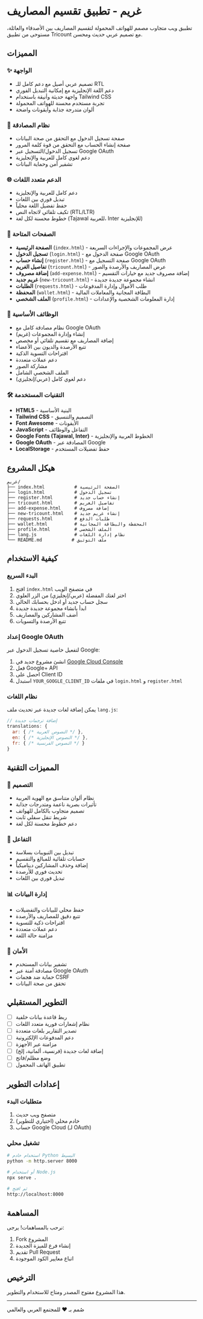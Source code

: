 # غريم - تطبيق تقسيم المصاريف

تطبيق ويب متجاوب مصمم للهواتف المحمولة لتقسيم المصاريف بين الأصدقاء والعائلة، مستوحى من تطبيق Tricount مع تصميم عربي حديث ومحسن.

## المميزات

### ✨ الواجهة

- تصميم عربي أصيل مع دعم كامل للـ RTL
- دعم اللغة الإنجليزية مع إمكانية التبديل الفوري
- واجهة حديثة وأنيقة باستخدام Tailwind CSS
- تجربة مستخدم محسنة للهواتف المحمولة
- ألوان متدرجة جذابة وأيقونات واضحة

### 🔐 نظام المصادقة

- صفحة تسجيل الدخول مع التحقق من صحة البيانات
- صفحة إنشاء الحساب مع التحقق من قوة كلمة المرور
- تسجيل الدخول/التسجيل عبر Google OAuth
- دعم لغوي كامل للعربية والإنجليزية
- تشفير آمن وحماية البيانات

### 🌐 الدعم متعدد اللغات

- دعم كامل للعربية والإنجليزية
- تبديل فوري بين اللغات
- حفظ تفضيل اللغة محلياً
- تكيف تلقائي لاتجاه النص (RTL/LTR)
- خطوط محسنة لكل لغة (Tajawal للعربية، Inter للإنجليزية)

### 📱 الصفحات المتاحة

- **الصفحة الرئيسية** (`index.html`) - عرض المجموعات والإجراءات السريعة
- **تسجيل الدخول** (`login.html`) - صفحة الدخول مع Google OAuth
- **إنشاء حساب** (`register.html`) - صفحة التسجيل مع Google OAuth
- **تفاصيل الغريم** (`tricount.html`) - عرض المصاريف والأرصدة والصور
- **إضافة مصروف** (`add-expense.html`) - إضافة مصروف جديد مع خيارات التقسيم
- **غريم جديد** (`new-tricount.html`) - انشاء مجموعة جديدة جديدة
- **الطلبات** (`requests.html`) - طلب الأموال وإدارة المدفوعات
- **المحفظة** (`wallet.html`) - البطاقة المجانية والمعاملات المالية
- **الملف الشخصي** (`profile.html`) - إدارة المعلومات الشخصية والإعدادات

### 🎯 الوظائف الأساسية

- نظام مصادقة كامل مع Google OAuth
- إنشاء وإدارة المجموعات (غريم)
- إضافة المصاريف مع تقسيم تلقائي أو مخصص
- تتبع الأرصدة والديون بين الأعضاء
- اقتراحات التسوية الذكية
- دعم عملات متعددة
- مشاركة الصور
- الملف الشخصي الشامل
- دعم لغوي كامل (عربي/إنجليزي)

### 🛠 التقنيات المستخدمة

- **HTML5** - البنية الأساسية
- **Tailwind CSS** - التصميم والتنسيق
- **Font Awesome** - الأيقونات
- **JavaScript** - التفاعل والوظائف
- **Google Fonts (Tajawal, Inter)** - الخطوط العربية والإنجليزية
- **Google OAuth** - المصادقة عبر Google
- **LocalStorage** - حفظ تفضيلات المستخدم

## هيكل المشروع

```
غريم/
├── index.html           # الصفحة الرئيسية
├── login.html           # تسجيل الدخول
├── register.html        # إنشاء حساب جديد
├── tricount.html        # تفاصيل الغريم
├── add-expense.html     # إضافة مصروف
├── new-tricount.html    # إنشاء غريم جديد
├── requests.html        # طلبات الدفع
├── wallet.html          # المحفظة والبطاقة المجانية
├── profile.html         # الملف الشخصي
├── lang.js              # نظام إدارة اللغات
└── README.md           # ملف التوثيق
```

## كيفية الاستخدام

### البدء السريع

1. افتح `index.html` في متصفح الويب
2. اختر لغتك المفضلة (عربي/إنجليزي) من الزر العلوي
3. سجل حساب جديد أو ادخل بحسابك الحالي
4. ابدأ بانشاء مجموعة جديدة جديدة
5. أضف المشاركين والمصاريف
6. تتبع الأرصدة والتسويات

### إعداد Google OAuth

لتفعيل خاصية تسجيل الدخول عبر Google:

1. انشئ مشروع جديد في [Google Cloud Console](https://console.cloud.google.com/)
2. فعل Google+ API
3. احصل على Client ID
4. استبدل `YOUR_GOOGLE_CLIENT_ID` في ملفات `login.html` و `register.html`

### نظام اللغات

يمكن إضافة لغات جديدة عبر تحديث ملف `lang.js`:

```javascript
// إضافة ترجمات جديدة
translations: {
  ar: { /* النصوص العربية */ },
  en: { /* النصوص الإنجليزية */ },
  fr: { /* النصوص الفرنسية */ }
}
```

## المميزات التقنية

### 🎨 التصميم

- نظام ألوان متناسق مع الهوية العربية
- تأثيرات بصرية ناعمة ومتدرجات جذابة
- تصميم متجاوب بالكامل للهواتف
- شريط تنقل سفلي ثابت
- دعم خطوط محسنة لكل لغة

### 🔧 التفاعل

- تبديل بين التبويبات بسلاسة
- حسابات تلقائية للمبالغ والتقسيم
- إضافة وحذف المشاركين ديناميكياً
- تحديث فوري للأرصدة
- تبديل فوري بين اللغات

### 📊 إدارة البيانات

- حفظ محلي للبيانات والتفضيلات
- تتبع دقيق للمصاريف والأرصدة
- اقتراحات ذكية للتسوية
- دعم عملات متعددة
- مزامنة حالة اللغة

### 🔐 الأمان

- تشفير بيانات المستخدم
- مصادقة آمنة عبر Google OAuth
- حماية ضد هجمات CSRF
- تحقق من صحة البيانات

## التطوير المستقبلي

- [ ] ربط قاعدة بيانات خلفية
- [ ] نظام إشعارات فورية متعدد اللغات
- [ ] تصدير التقارير بلغات متعددة
- [ ] دعم المدفوعات الإلكترونية
- [ ] مزامنة عبر الأجهزة
- [ ] إضافة لغات جديدة (فرنسية، ألمانية، إلخ)
- [ ] وضع مظلم/فاتح
- [ ] تطبيق الهاتف المحمول

## إعدادات التطوير

### متطلبات البدء

1. متصفح ويب حديث
2. خادم محلي (اختياري للتطوير)
3. حساب Google Cloud (لـ OAuth)

### تشغيل محلي

```bash
# استخدام خادم Python البسيط
python -m http.server 8000

# أو استخدام Node.js
npx serve .

# ثم افتح
http://localhost:8000
```

## المساهمة

نرحب بالمساهمات! يرجى:

1. Fork المشروع
2. إنشاء فرع للميزة الجديدة
3. تقديم Pull Request
4. اتباع معايير الكود الموجودة

## الترخيص

هذا المشروع مفتوح المصدر ومتاح للاستخدام والتطوير.

---

صُمم بـ ❤️ للمجتمع العربي والعالمي
